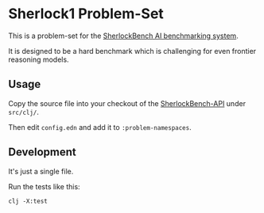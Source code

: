 # Sherlock1 Problem-Set

This is a problem-set for the [SherlockBench AI benchmarking system](https://sherlockbench.com).

It is designed to be a hard benchmark which is challenging for even frontier
reasoning models.

## Usage
Copy the source file into your checkout of the
[SherlockBench-API](https://github.com/Xylon2/sherlockbench-api)
under `src/clj/`.

Then edit `config.edn` and add it to `:problem-namespaces`.

## Development
It's just a single file.

Run the tests like this:
```
clj -X:test
```
